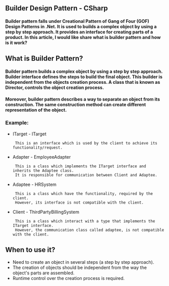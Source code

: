 ## Builder Design Pattern - CSharp
#### Builder pattern falls under Creational Pattern of Gang of Four (GOF) Design Patterns in .Net. It is used to builds a complex object by using a step by step approach. It provides an interface for creating parts of a product. In this article, I would like share what is builder pattern and how is it work?
## What is Builder Pattern?
#### Builder pattern builds a complex object by using a step by step approach. Builder interface defines the steps to build the final object. This builder is independent from the objects creation process. A class that is known as Director, controls the object creation process.
#### Moreover, builder pattern describes a way to separate an object from its construction. The same construction method can create different representation of the object.

### Example:
 - ITarget - ITarget
	
		This is an interface which is used by the client to achieve its functionality/request.
 
 - Adapter - EmployeeAdapter
	
		This is a class which implements the ITarget interface and inherits the Adaptee class. 
		It is responsible for communication between Client and Adaptee.

 - Adaptee - HRSystem
	
		This is a class which have the functionality, required by the client. 
		However, its interface is not compatible with the client.

 - Client - ThirdPartyBillingSystem
 
		This is a class which interact with a type that implements the ITarget interface.
		However, the communication class called adaptee, is not compatible with the client.
	
	
## When to use it?
 - Need to create an object in several steps (a step by step approach).
 - The creation of objects should be independent from the way the object's parts are assembled.
 - Runtime control over the creation process is required.
